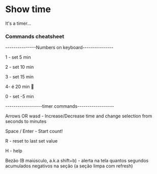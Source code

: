 # Show time
  It's a timer...

### Commands cheatsheet

---------------Numbers on keyboard---------------

 1 - set 5 min

 2 - set 10 min

 3 - set 15 min

 4- é 20 min :herb:

 0 - set -5 min

------------------timer commands------------------

Arrows OR wasd - Increase/Decrease time and change selection from seconds to minutes

Space / Enter - Start count!

R - reset to last set value

H - help

Bezão (B maiúsculo, a.k.a shift+b) - alerta na tela quantos segundos acumulados negativos na seção (a seção limpa com refresh)

